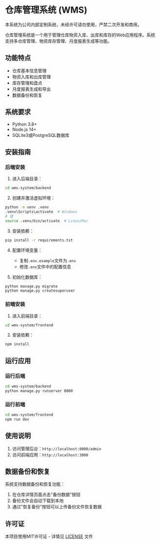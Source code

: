 ﻿# 仓库管理系统 (WMS)
本系统为公司内部定制系统，未经许可请勿使用，严禁二次开发和商用。

仓库管理系统是一个用于管理仓库物资入库、出库和库存的Web应用程序。系统支持多仓库管理、物资库存管理、月度报表生成等功能。

## 功能特点

- 仓库基本信息管理
- 物资入库和出库管理
- 库存管理和盘点
- 月度报表生成和导出
- 数据备份和恢复

## 系统要求

- Python 3.8+
- Node.js 14+
- SQLite3或PostgreSQL数据库

## 安装指南

### 后端安装

1. 进入后端目录：

```bash
cd wms-system/backend
```

2. 创建并激活虚拟环境：

```bash
python -m venv .venv
.venv\Scripts\activate  # Windows
# 或
source .venv/bin/activate  # Linux/Mac
```

3. 安装依赖：

```bash
pip install -r requirements.txt
```

4. 配置环境变量：
   - 复制`.env.example`文件为`.env`
   - 修改`.env`文件中的配置信息

5. 初始化数据库：

```bash
python manage.py migrate
python manage.py createsuperuser
```

### 前端安装

1. 进入前端目录：

```bash
cd wms-system/frontend
```

2. 安装依赖：

```bash
npm install
```

## 运行应用

### 运行后端

```bash
cd wms-system/backend
python manage.py runserver 8000
```

### 运行前端

```bash
cd wms-system/frontend
npm run dev
```

## 使用说明

1. 访问管理后台：`http://localhost:8000/admin`
2. 访问前端应用：`http://localhost:3000`

## 数据备份和恢复

系统支持数据备份和恢复功能：

1. 在仓库详情页面点击"备份数据"按钮
2. 备份文件会自动下载到本地
3. 通过"恢复备份"按钮可以上传备份文件恢复数据


## 许可证

本项目使用MIT许可证 - 详情见 [LICENSE](LICENSE) 文件
